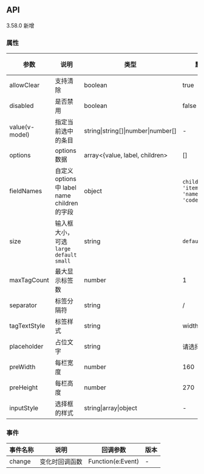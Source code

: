 ## API

3.58.0 新增

### 属性

| 参数           | 说明                                    | 类型    | 默认值 | 版本 |
| -------------- | --------------------------------------- | ------- | ------ | ---- |
| allowClear | 支持清除 | boolean | true | |
| disabled | 是否禁用 | boolean | false |  |
| value(v-model) | 指定当前选中的条目 | string\|string\[]\|number\|number\[] | - |  |
| options | options 数据 | array&lt;{value, label, children> | \[] |  |
| fieldNames | 自定义 options 中 label name children 的字段 | object | `children: 'items',label: 'name',value: 'code',` |  |
| size | 输入框大小，可选 `large` `default` `small` | string | `default` |  |
| maxTagCount | 最大显示标签数 | number | 1 |  |
| separator | 标签分隔符 | string | / |  |
| tagTextStyle | 标签样式 | string | width: 80px |  |
| placeholder | 占位文字 | string | 请选择 |  |
| preWidth | 每栏宽度 | number | 160 |  |
| preHeight | 每栏高度 | number | 270 |  |
| inputStyle | 选择框的样式 | string\|array\|object | - |  |

### 事件

| 事件名称 | 说明           | 回调参数          | 版本 |
| -------- | -------------- | ----------------- | ---- |
| change   | 变化时回调函数 | Function(e:Event) | -    |  |
